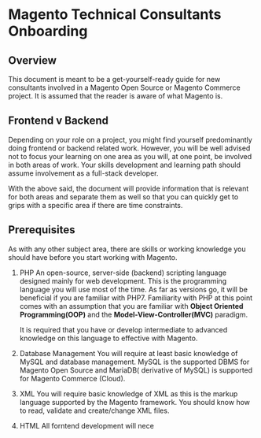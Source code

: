 
# Magento Technical Consultants Onboarding
 
## Overview
 This document is meant to be a get-yourself-ready guide for new consultants involved in a Magento Open Source or Magento Commerce project. It is assumed that the reader is aware of what Magento is.

## Frontend v Backend
Depending on your role on a project, you might find yourself predominantly doing frontend or backend related work. However, you will be well advised not to focus your learning on one area as you will, at one point, be involved in both areas of work. Your skills development and learning path should assume involvement as a full-stack developer. 

With the above said, the document will provide information that is relevant for both areas and separate them as well so that you can quickly get to grips with a specific area if there are time constraints.

## Prerequisites
As with any other subject area, there are skills or working knowledge you should have before you start working with Magento. 

 1. PHP
	 An open-source, server-side (backend) scripting language designed mainly for web development. This is the programming language you will use most of the time. As far as versions go, it will be beneficial if you are familiar with PHP7. Familiarity with PHP at this point comes with an assumption that you are familiar with **Object Oriented Programming(OOP)** and the **Model-View-Controller(MVC)** paradigm. 
	 
	 It is required that you have or develop intermediate to advanced knowledge on this language to effective with Magento. 
	 
  2. Database Management
    You will require at least basic knowledge of MySQL and database management. MySQL is the supported DBMS for Magento Open Source and MariaDB( derivative of MySQL) is supported for Magento Commerce (Cloud). 
  
  3. XML
    You will require basic knowledge of XML as this is the markup language supported by the Magento framework. You should know how to read, validate and create/change XML files. 
  
  4. HTML
	  All forntend development will nece

<!--stackedit_data:
eyJoaXN0b3J5IjpbMTU4NjA0MTQyNSwtNzEzNDIzMzA5LC0xNj
M2NjA5ODI1XX0=
-->